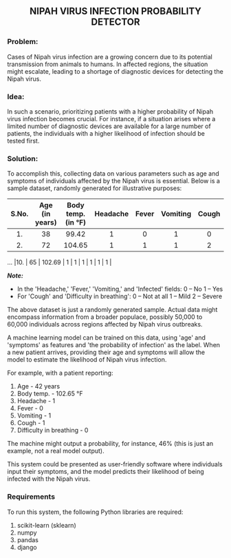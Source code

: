 ## <div align="center">NIPAH VIRUS INFECTION PROBABILITY DETECTOR</div>
### Problem:
Cases of Nipah virus infection are a growing concern due to its potential transmission from animals to humans. In affected regions, the situation might escalate, leading to a shortage of diagnostic devices for detecting the Nipah virus.

### Idea:
In such a scenario, prioritizing patients with a higher probability of Nipah virus infection becomes crucial. For instance, if a situation arises where a limited number of diagnostic devices are available for a large number of patients, the individuals with a higher likelihood of infection should be tested first.

### Solution:
To accomplish this, collecting data on various parameters such as age and symptoms of individuals affected by the Nipah virus is essential. Below is a sample dataset, randomly generated for illustrative purposes:

S.No. | Age (in years) | Body temp. (in °F) | Headache | Fever | Vomiting | Cough | Difficulty in breathing | Infected
:---:|:---:|:---:|:---:|:---:|:---:|:---:|:---:|:---:
|1. | 38 | 99.42 | 1 | 0 | 1 | 0 | 0 | 0 |
|2. | 72 | 104.65 | 1 | 1 | 1 | 2 | 2 | 1 |
...
|10. | 65 | 102.69 | 1 | 1 | 1 | 1 | 1 | 1 |

**_Note:_**
* In the 'Headache,' 'Fever,' 'Vomiting,' and 'Infected' fields:
   0 – No
   1 – Yes
* For 'Cough' and 'Difficulty in breathing':
   0 – Not at all
   1 – Mild
   2 – Severe

The above dataset is just a randomly generated sample. Actual data might encompass information from a broader populace, possibly 50,000 to 60,000 individuals across regions affected by Nipah virus outbreaks.

A machine learning model can be trained on this data, using 'age' and 'symptoms' as features and 'the probability of infection' as the label. When a new patient arrives, providing their age and symptoms will allow the model to estimate the likelihood of Nipah virus infection.

For example, with a patient reporting:
1. Age - 42 years
2. Body temp. - 102.65 °F
3. Headache - 1
4. Fever - 0
5. Vomiting - 1
6. Cough - 1
7. Difficulty in breathing - 0

The machine might output a probability, for instance, 46% (this is just an example, not a real model output).

This system could be presented as user-friendly software where individuals input their symptoms, and the model predicts their likelihood of being infected with the Nipah virus.

### Requirements
To run this system, the following Python libraries are required:
1. scikit-learn (sklearn)
2. numpy
3. pandas
4. django

